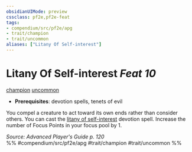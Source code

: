 ```yaml
---
obsidianUIMode: preview
cssclass: pf2e,pf2e-feat
tags:
- compendium/src/pf2e/apg
- trait/champion
- trait/uncommon
aliases: ["Litany Of Self-interest"]
---
```

# Litany Of Self-interest  *Feat 10*  
[champion](Reference/Rules/Traits/champion.md "Champion Class Trait")  [uncommon](uncommon.md "Uncommon Rarity Trait")  

- **Prerequisites**: devotion spells, tenets of evil

You compel a creature to act toward its own ends rather than consider others. You can cast the [litany of self-interest](Reference/Compendium/Spells/litany-of-self-interest-apg.md) devotion spell. Increase the number of Focus Points in your focus pool by 1.

*Source: Advanced Player's Guide p. 120*  
%% #compendium/src/pf2e/apg #trait/champion #trait/uncommon %%